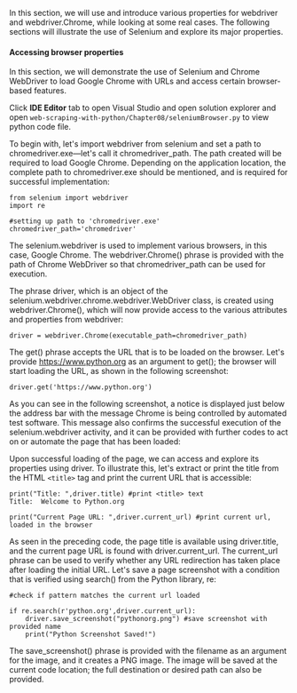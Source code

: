 In this section, we will use and introduce various properties for webdriver and webdriver.Chrome, while looking at some real cases. The following sections will illustrate the use of Selenium and explore its major properties.

#### Accessing browser properties
In this section, we will demonstrate the use of Selenium and Chrome WebDriver to load Google Chrome with URLs and access certain browser-based features.

Click **IDE Editor** tab to open Visual Studio and open solution explorer and open `web-scraping-with-python/Chapter08/seleniumBrowser.py` to view python code file.


To begin with, let's import webdriver from selenium and set a path to chromedriver.exe—let's call it chromedriver_path. The path created will be required to load Google Chrome. Depending on the application location, the complete path to chromedriver.exe should be mentioned, and is required for successful implementation:

```
from selenium import webdriver
import re

#setting up path to 'chromedriver.exe'
chromedriver_path='chromedriver'
```

The selenium.webdriver is used to implement various browsers, in this case, Google Chrome. The webdriver.Chrome() phrase is provided with the path of Chrome WebDriver so that chromedriver_path can be used for execution.

The phrase driver, which is an object of the selenium.webdriver.chrome.webdriver.WebDriver class, is created using webdriver.Chrome(), which will now provide access to the various attributes and properties from webdriver:

```
driver = webdriver.Chrome(executable_path=chromedriver_path)
```

The get() phrase accepts the URL that is to be loaded on the browser. Let's provide https://www.python.org as an argument to get(); the browser will start loading the URL, as shown in the following screenshot:

```
driver.get('https://www.python.org')
```

As you can see in the following screenshot, a notice is displayed just below the address bar with the message Chrome is being controlled by automated test software. This message also confirms the successful execution of the selenium.webdriver activity, and it can be provided with further codes to act on or automate the page that has been loaded:   



Upon successful loading of the page, we can access and explore its properties using driver. To illustrate this, let's extract or print the title from the HTML `<title>` tag and print the current URL that is accessible:

```
print("Title: ",driver.title) #print <title> text
Title:  Welcome to Python.org

print("Current Page URL: ",driver.current_url) #print current url, loaded in the browser
```

As seen in the preceding code, the page title is available using driver.title, and the current page URL is found with driver.current_url. The current_url phrase can be used to verify whether any URL redirection has taken place after loading the initial URL. Let's save a page screenshot with a condition that is verified using search() from the Python library, re:

```
#check if pattern matches the current url loaded

if re.search(r'python.org',driver.current_url):
    driver.save_screenshot("pythonorg.png") #save screenshot with provided name
    print("Python Screenshot Saved!")
```

The save_screenshot() phrase is provided with the filename as an argument for the image, and it creates a PNG image. The image will be saved at the current code location; the full destination or desired path can also be provided.
